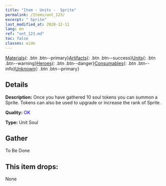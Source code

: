 ```yaml
---
title: "Item - Units -  Sprite"
permalink: /Items/unt_123/
excerpt: " Sprite"
last_modified_at: 2020-12-11
lang: en
ref: "unt_123.md"
toc: false
classes: wide
---
```

 [Materials](/Items/){: .btn .btn--primary}[Artifacts](/Items/Artifacts/){: .btn .btn--success}[Units](/Items/Units/){: .btn .btn--warning}[Heroes](/Items/Heroes/){: .btn .btn--danger}[Consumables](/Items/Consumables/){: .btn .btn--info}[Unknown](/Items/Unknown/){: .btn .btn--primary}

## Details
 **Description:** Once you have gathered 10 soul tokens you can summon a Sprite. Tokens can also be used to upgrade or increase the rank of Sprite.

 **Quality:** <span style="color: #0000CD">OK</span>

 **Type:** Unit Soul

## Gather

  To Be Done

## This item drops:

  None

